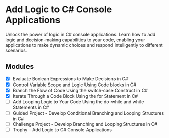 # Add Logic to C# Console Applications

Unlock the power of logic in C# console applications. Learn how to add logic and
decision-making capabilities to your code, enabling your applications to make
dynamic choices and respond intelligently to different scenarios.

## Modules

- [X] Evaluate Boolean Expressions to Make Decisions in C#
- [X] Control Variable Scope and Logic Using Code blocks in C#
- [X] Branch the Flow of Code Using the switch-case Construct in C#
- [X] Iterate Through a Code Block Using the for Statement in C#
- [ ] Add Looping Logic to Your Code Using the do-while and while Statements in C#
- [ ] Guided Project - Develop Conditional Branching and Looping Structures in C#
- [ ] Challenge Project - Develop Branching and Looping Structures in C#
- [ ] Trophy - Add Logic to C# Console Applications
